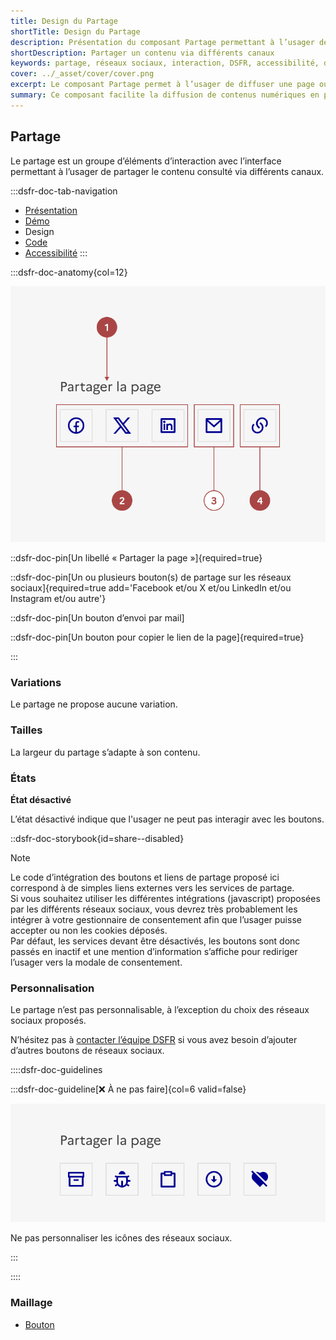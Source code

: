 ```yaml
---
title: Design du Partage
shortTitle: Design du Partage
description: Présentation du composant Partage permettant à l’usager de diffuser un contenu via les réseaux sociaux, un email ou un lien direct.
shortDescription: Partager un contenu via différents canaux
keywords: partage, réseaux sociaux, interaction, DSFR, accessibilité, design système, bouton, lien
cover: ../_asset/cover/cover.png
excerpt: Le composant Partage permet à l’usager de diffuser une page ou un contenu en quelques clics à travers plusieurs canaux comme les réseaux sociaux, l’email ou un lien copié.
summary: Ce composant facilite la diffusion de contenus numériques en permettant aux usagers de partager une page via des boutons accessibles et adaptés à chaque canal. Il garantit une intégration cohérente avec les règles d’accessibilité, une présentation compacte et une compatibilité avec les outils de gestion du consentement pour les services tiers.
---
```



## Partage

Le partage est un groupe d’éléments d’interaction avec l’interface permettant à l’usager de partager le contenu consulté via différents canaux.

:::dsfr-doc-tab-navigation
- [Présentation](../index.md)
- [Démo](../demo/index.md)
- Design
- [Code](../code/index.md)
- [Accessibilité](../accessibility/index.md)
:::

:::dsfr-doc-anatomy{col=12}

![Anatomie du partage](../_asset/anatomy/anatomy-1.png)

::dsfr-doc-pin[Un libellé « Partager la page »]{required=true}

::dsfr-doc-pin[Un ou plusieurs bouton(s) de partage sur les réseaux sociaux]{required=true add='Facebook et/ou X et/ou LinkedIn et/ou Instagram et/ou autre'}

::dsfr-doc-pin[Un bouton d’envoi par mail]

::dsfr-doc-pin[Un bouton pour copier le lien de la page]{required=true}

:::


### Variations

Le partage ne propose aucune variation.

### Tailles

La largeur du partage s’adapte à son contenu.

### États

**État désactivé**

L’état désactivé indique que l'usager ne peut pas interagir avec les boutons.

::dsfr-doc-storybook{id=share--disabled}

> [!NOTE]
> Le code d’intégration des boutons et liens de partage proposé ici correspond à de simples liens externes vers les services de partage.<br>
> Si vous souhaitez utiliser les différentes intégrations (javascript) proposées par les différents réseaux sociaux, vous devrez très probablement les intégrer à votre gestionnaire de consentement afin que l’usager puisse accepter ou non les cookies déposés.<br>
> Par défaut, les services devant être désactivés, les boutons sont donc passés en inactif et une mention d’information s’affiche pour rediriger l’usager vers la modale de consentement.

### Personnalisation

Le partage n’est pas personnalisable, à l’exception du choix des réseaux sociaux proposés.

N’hésitez pas à [contacter l’équipe DSFR](path:/help) si vous avez besoin d’ajouter d’autres boutons de réseaux sociaux.

::::dsfr-doc-guidelines

:::dsfr-doc-guideline[❌ À ne pas faire]{col=6 valid=false}

![À ne pas faire](../_asset/custom/dont-1.png)

Ne pas personnaliser les icônes des réseaux sociaux.

:::

::::


### Maillage

- [Bouton](../../../../button/_part/doc/index.md)